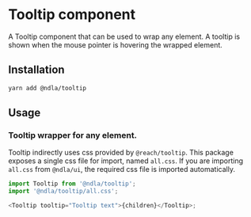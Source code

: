# Tooltip component

A Tooltip component that can be used to wrap any element. A tooltip is shown when the mouse pointer is hovering the wrapped element.

## Installation

```sh
yarn add @ndla/tooltip
```

## Usage

### Tooltip wrapper for any element.

Tooltip indirectly uses css provided by `@reach/tooltip`. This package exposes a single css file for import, named `all.css`. If you are importing `all.css` from `@ndla/ui`, the required css file is imported automatically.

```js
import Tooltip from '@ndla/tooltip';
import '@ndla/tooltip/all.css';

<Tooltip tooltip="Tooltip text">{children}</Tooltip>;
```

